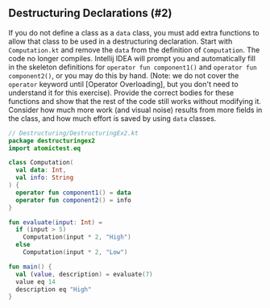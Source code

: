 ## Destructuring Declarations (#2)

If you do not define a class as a `data` class, you must add extra functions to
allow that class to be used in a destructuring declaration. Start with
`Computation.kt` and remove the `data` from the definition of `Computation`.
The code no longer compiles. Intellij IDEA will prompt you and automatically
fill in the skeleton definitions for `operator fun component1()` and `operator
fun component2()`, or you may do this by hand. (Note: we do not cover the
`operator` keyword until [Operator Overloading], but you
don't need to understand it for this exercise). Provide the correct bodies for
these functions and show that the rest of the code still works without
modifying it. Consider how much more work (and visual noise) results from more
fields in the class, and how much effort is saved by using `data` classes.

```kotlin
// Destructuring/DestructuringEx2.kt
package destructuringex2
import atomictest.eq

class Computation(
  val data: Int,
  val info: String
) {
  operator fun component1() = data
  operator fun component2() = info
}

fun evaluate(input: Int) =
  if (input > 5)
    Computation(input * 2, "High")
  else
    Computation(input * 2, "Low")

fun main() {
  val (value, description) = evaluate(7)
  value eq 14
  description eq "High"
}
```